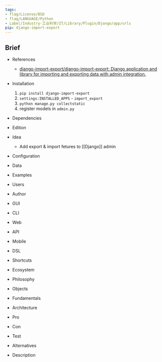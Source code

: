 ```yaml
---
tags:
- flag/License/BSD
- flag/LANGUAGE/Python
- Label/Industry-工业科学/IT/Library/Plugin/Django/app/urls
pip: django-import-export
---
```


## Brief

- References
    - [django-import-export/django-import-export: Django application and library for importing and exporting data with admin integration.](https://github.com/django-import-export/django-import-export)

- Installation
    1. `pip install django-import-export`
    2. `settings:INSTALLED_APPS` - `import_export`
    3. `python manage.py collectstatic`
    4. register models in `admin.py`

- Dependencies

- Edition

- Idea
    - Add export & import fetures to [[Django]] admin

- Configuration

- Data

- Examples

- Users

- Author

- GUI

- CLI

- Web

- API

- Mobile

- DSL

- Shortcuts

- Ecosystem

- Philosophy

- Objects

- Fundamentals

- Architecture

- Pro

- Con

- Test

- Alternatives

- Description
